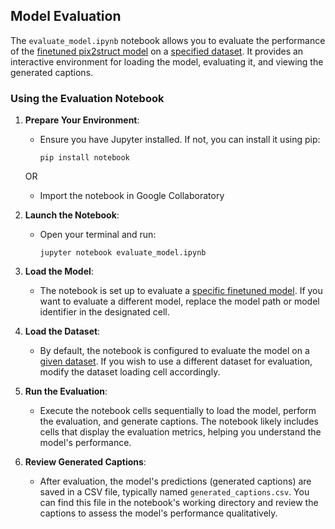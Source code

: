 ## Model Evaluation

The `evaluate_model.ipynb` notebook allows you to evaluate the performance of the [finetuned pix2struct model](https://huggingface.co/oroikon/ft_pix2struct_chart_captioning) on a [specified dataset](https://huggingface.co/datasets/hk-kaden-kim/pix2struct-chartcaptioning). It provides an interactive environment for loading the model, evaluating it, and viewing the generated captions.

### Using the Evaluation Notebook

1. **Prepare Your Environment**:
   - Ensure you have Jupyter installed. If not, you can install it using pip:
     ```
     pip install notebook
     ```
    OR
   - Import the notebook in Google Collaboratory

3. **Launch the Notebook**:
   - Open your terminal and run:
     ```
     jupyter notebook evaluate_model.ipynb
     ```

4. **Load the Model**:
   - The notebook is set up to evaluate a [specific finetuned model](https://huggingface.co/oroikon/ft_pix2struct_chart_captioning). If you want to evaluate a different model, replace the model path or model identifier in the designated cell.

5. **Load the Dataset**:
   - By default, the notebook is configured to evaluate the model on a [given dataset](https://huggingface.co/oroikon/ft_pix2struct_chart_captioning). If you wish to use a different dataset for evaluation, modify the dataset loading cell accordingly.

6. **Run the Evaluation**:
   - Execute the notebook cells sequentially to load the model, perform the evaluation, and generate captions. The notebook likely includes cells that display the evaluation metrics, helping you understand the model's performance.

7. **Review Generated Captions**:
   - After evaluation, the model's predictions (generated captions) are saved in a CSV file, typically named `generated_captions.csv`. You can find this file in the notebook's working directory and review the captions to assess the model's performance qualitatively.


